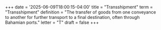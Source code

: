 +++
date = '2025-06-09T18:00:15-04:00'
title = "Transshipment"
term = "Transshipment"
definition = "The transfer of goods from one conveyance to another for further transport to a final destination, often through Bahamian ports."
letter = "T"
draft = false
+++